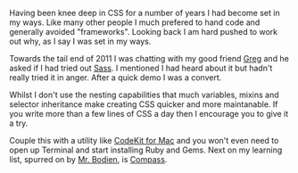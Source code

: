 

Having been knee deep in CSS for a number of years I had become set in my ways. Like many other people I much
prefered to hand code and generally avoided "frameworks". Looking back I am hard pushed to work out why, as I
say I was set in my ways.

Towards the tail end of 2011 I was chatting with my good friend [Greg](http://twitter.com/greg_a) and he asked
if I had tried out [Sass](http://sass-lang.com/). I mentioned I had heard about it but hadn't really tried it
in anger. After a quick demo I was a convert. 

Whilst I don't use the nesting capabilities that much variables, mixins and selector inheritance make creating
CSS quicker and more maintanable. If you write more than a few lines of CSS a day then I encourage you to give
it a try.

Couple this with a utility like [CodeKit for Mac](http://incident57.com/codekit/) and you won't even need to
open up Terminal and start installing Ruby and Gems. Next on my learning list, spurred on by [Mr.
Bodien](https://twitter.com/#!/bbodien), is [Compass](http://compass-style.org/).